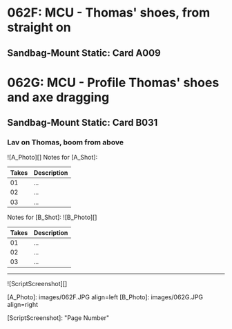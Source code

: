 # 062F: MCU - Thomas' shoes, from straight on
## Sandbag-Mount Static: Card A009

# 062G: MCU - Profile Thomas' shoes and axe dragging
## Sandbag-Mount Static: Card B031

### Lav on Thomas, boom from above

![A_Photo][]
Notes for [A_Shot]: 

| Takes | Description |
|:---|:----|
| 01 | ... |
| 02 | ... |
| 03 | ... |

Notes for [B_Shot]: 
![B_Photo][]

| Takes | Description |
|:---|:----|
| 01 | ... |
| 02 | ... |
| 03 | ... |

----

![ScriptScreenshot][]


[A_Photo]:  images/062F.JPG align=left
[B_Photo]:  images/062G.JPG align=right

[ScriptScreenshot]: "Page Number"